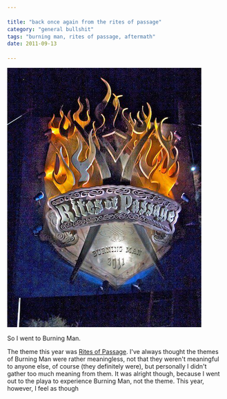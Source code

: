 ```yaml
---

title: "back once again from the rites of passage"
category: "general bullshit"
tags: "burning man, rites of passage, aftermath"
date: 2011-09-13

---
```


![Burning Man 2011: Rites of Passage sign by Mad Dog](/img/contrib/rites-of-passage.jpg)

So I went to Burning Man.

The theme this year was [Rites of Passage](http://burningman.com/art_of_burningman/bm11_theme.html). I've always thought the themes of Burning Man were rather meaningless, not that they weren't meaningful to anyone else, of course (they definitely were), but personally I didn't gather too much meaning from them. It was alright though, because I went out to the playa to experience Burning Man, not the theme. This year, however, I feel as though 